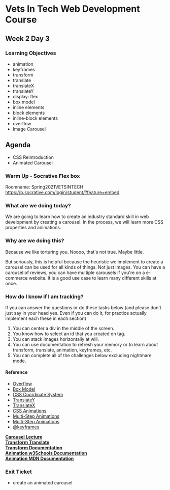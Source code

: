 # Vets In Tech Web Development Course

## Week 2 Day 3

### Learning Objectives
- animation 
- keyframes
- transform
- translate
- translateX
- translateY
- display: flex
- box model
- inline elements
- block elements
- inline-block elements
- overflow
- Image Carousel

## Agenda
- CSS ReIntroduction
- Animated Carousel


### Warm Up - Socrative Flex box

Roomname: Spring2021VETSINTECH
https://b.socrative.com/login/student/?feature=embed

### What are we doing today?

We are going to learn how to create an industry standard skill in web development by creating a carousel. In the process, we will learn more CSS properties and animations.

### Why are we doing this?

Because we like torturing you. Noooo, that's not true. Maybe little. 

But seriously, this is helpful because the heuristic we implement to create a carousel can be used for all kinds of things. Not just images. You can have a carousel of reviews, you can have multiple carousels if you're on a e-commerce website. It is a good use case to learn many different skills at once.

### How do I know if I am tracking?
If you can answer the questions or do these tasks below (and please don't just say in your head yes. Even if you can do it, for practice actually implement each these in each section)
1. You can center a div in the middle of the screen.
2. You know how to select an id that you created on tag.
3. You can stack images horizontally at will.
4. You can use documentation to refresh your memory or to learn about transform, translate, animation, keyframes, etc.
5. You can complete all of the challenges below excluding nightmare mode.



#### Reference
- [Overflow](https://developer.mozilla.org/en-US/docs/Learn/CSS/Building_blocks/Overflowing_content)
- [Box Model](https://developer.mozilla.org/en-US/docs/Learn/CSS/Building_blocks/The_box_model)
- [CSS Coordinate System](https://developer.mozilla.org/en-US/docs/Web/CSS/transform-function/translate)
- [TranslateY](https://developer.mozilla.org/en-US/docs/Web/CSS/transform-function/translateY)
- [TranslateX](https://developer.mozilla.org/en-US/docs/Web/CSS/transform-function/translateC)
- [CSS Animations](https://www.w3schools.com/css/css3_animations.asp)
- [Multi-Step Animations](https://css-tricks.com/using-multi-step-animations-transitions/)
- [Multi-Step Animations](https://developer.mozilla.org/en-US/docs/Learn/CSS/Building_blocks/Overflowing_content)
- [@keyframes](https://developer.mozilla.org/en-US/docs/Web/CSS/@keyframes)

 **[Carousel Lecture](https://zoom.us/rec/play/vFCE-qfQ19LqQ0h2qw6AJ70gtzxENq0N9uFXwQYeugJVJ2VvwjorAUMCH2SECtdmjtmg54MF8NzNfYo7.-GP2BB1IHJrf6phN?startTime=1598309998000&_x_zm_rtaid=Q08hXwE5TVGc1X_1sm4p8A.1618853513656.35e38ddca1351b172ec2cd9b037a471d&_x_zm_rhtaid=12)** <br>
 **[Transform Translate](https://www.w3schools.com/css/css3_2dtransforms.asp)** <br>
 **[Transform Documentation](https://developer.mozilla.org/en-US/docs/Web/CSS/transform)** <br>
 **[Animation w3Schools Documentation](https://www.w3schools.com/css/css3_animations.asp)** <br>
 **[Animation MDN Documentation](https://www.w3schools.com/css/css3_animations.asp)** <br>


### Exit Ticket
- create an animated carousel

